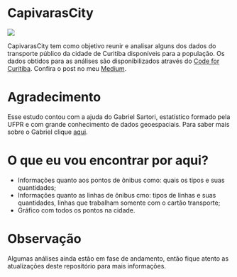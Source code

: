 # CapivarasCity

![](https://images.unsplash.com/photo-1557431177-36141475c676?ixlib=rb-1.2.1&ixid=MXwxMjA3fDB8MHxwaG90by1wYWdlfHx8fGVufDB8fHw%3D&auto=format&fit=crop&w=1950&q=80)

CapivarasCity tem como objetivo reunir e analisar alguns dos dados do transporte público da cidade de Curitiba disponíveis para a população. Os dados obtidos para as análises são disponibilizados através do <a href="https://www.codeforcuritiba.org/" target="_blank">Code for Curitiba</a>.
Confira o post no meu <a href="https://carolineattilio.medium.com/" target="_blank">Medium</a>. 

# Agradecimento
Esse estudo contou com a ajuda do Gabriel Sartori, estatístico formado pela UFPR e com grande conhecimento de dados geoespaciais. Para saber mais sobre o Gabriel clique <a href="https://gsartorik.com/" target="_blank">aqui</a>.

# O que eu vou encontrar por aqui?
-   Informações quanto aos pontos de ônibus como: quais os tipos e suas quantidades;
-   Informações quanto as linhas de ônibus cmo: tipos de linhas e suas quantidades, linhas que trabalham somente com o cartão transporte;
-   Gráfico com todos os pontos na cidade.

# Observação

Algumas análises ainda estão em fase de andamento, então fique atento as atualizações deste repositório para mais informações.
